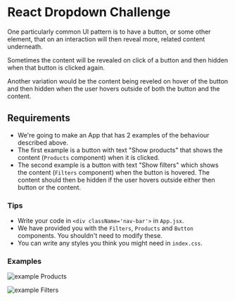 # React Dropdown Challenge

One particularly common UI pattern is to have a button, or some other element, that on an interaction will then reveal more, related content underneath.

Sometimes the content will be revealed on click of a button and then hidden when that button is clicked again.

Another variation would be the content being reveled on hover of the button and then hidden when the user hovers outside of both the button and the content.

## Requirements

- We're going to make an App that has 2 examples of the behaviour described above.
- The first example is a button with text "Show products" that shows the content (`Products` component) when it is clicked.
- The second example is a button with text "Show filters" which shows the content (`Filters` component) when the button is hovered. The content should then be hidden if the user hovers outside either then button or the content.

### Tips

- Write your code in `<div className='nav-bar'>` in `App.jsx`.
- We have provided you with the `Filters`, `Products` and `Button` components. You shouldn't need to modify these.
- You can write any styles you think you might need in `index.css`.

### Examples

![example Products](./products.png)

![example Filters](./filters.png)

